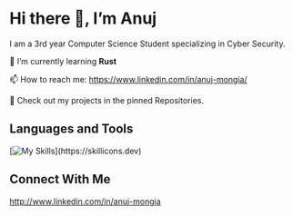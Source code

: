 # Hi there 👋, I’m Anuj

I am a 3rd year Computer Science Student specializing in Cyber Security.

🌱 I’m currently learning **Rust**

📫 How to reach me: https://www.linkedin.com/in/anuj-mongia/

🔭 Check out my projects in the pinned Repositories.

## Languages and Tools

[![My Skills](https://skillicons.dev/icons?i=js,html,css,azure,bash,c,cs,cpp,cmake,docker,flask,git,github,java,kali,linux,maven,mongodb,mysql,nodejs,opencv,postman,powershell,py,r,react,rust,sqlite,selenium,sklearn,tensorflow,ubuntu,vim,)](https://skillicons.dev)

## Connect With Me

http://www.linkedin.com/in/anuj-mongia
